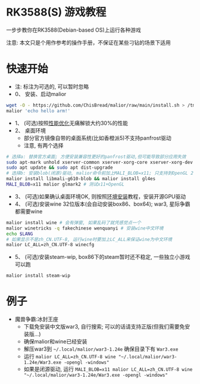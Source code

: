 # RK3588(S) 游戏教程

一步步教你在RK3588(Debian-based OS)上运行各种游戏

注意: 本文只是个用作参考的操作手册，不保证在某些刁钻的场景下适用

# 快速开始
- 注: 标注为可选的, 可以暂时忽略
- 0、 安装、启动malior
```bash
wget -O - https://github.com/ChisBread/malior/raw/main/install.sh > /tmp/malior-install.sh && bash /tmp/malior-install.sh  && rm /tmp/malior-install.sh
malior 'echo hello arm!'
```
- 1、 (可选)按照[性能优化](./rk3588-enhance/README.md)无痛解锁大约30%的性能
- 2、 桌面环境
  - 部分官方镜像自带的桌面系统(比如香橙派5)不支持panfrost驱动
  - 注意, 有两个选择
```bash
# 选择a: 替换官方桌面; 方便安装兼容性更好的panfrost驱动,但可能导致部分应用失效
sudo apt-mark unhold xserver-common xserver-xorg-core xserver-xorg-dev xserver-xorg-legacy
sudo apt update && sudo apt dist-upgrade
# 选择b: 安装blob(闭源)驱动, malior命令前加上MALI_BLOB=x11; 只支持到OpenGL 2.1, 并且只支持x11应用, 不支持wayland
malior install libmali-g610-blob && malior install gl4es
MALI_BLOB=x11 malior glmark2 # 测试x11+OpenGL
```
- 3、 (可选)如果确认桌面环境OK, 则按照[环境安装](./gpu-envs.md)教程，安装开源GPU驱动
- 4、 (可选)安装wine 32位版本(会自动安装box86、box64); war3, 星际争霸 都需要wine
```bash
malior install wine # 会有弹窗, 如果乱码了就凭感觉点一个
malior winetricks -q fakechinese wenquanyi # 安装wine中文环境
echo $LANG 
# 如果显示不是zh_CN.UTF-8, 运行wine时要加上LC_ALL来保证wine为中文环境
malior LC_ALL=zh_CN.UTF-8 winecfg
```
- 5、 (可选)安装steam-wip, box86下的steam暂时还不稳定, 一些独立小游戏可以跑
```bash
malior install steam-wip
```

# 例子
- 魔兽争霸:冰封王座
  - 下载免安装中文版war3, 自行搜索; 可以的话请支持正版(但我们需要免安装版…)
  - 确保malior和wine已经安装
  - 解压war3到 `~/.local/malior/war3-1.24e` 确保目录下有 `War3.exe`
  - 运行 `malior LC_ALL=zh_CN.UTF-8 wine "~/.local/malior/war3-1.24e/War3.exe -opengl -windows"`
  - 如果是闭源驱动, 运行 `MALI_BLOB=x11 malior LC_ALL=zh_CN.UTF-8 wine "~/.local/malior/war3-1.24e/War3.exe -opengl -windows"`
